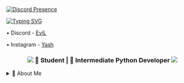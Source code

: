 [![Discord Presence](https://lanyard.cnrad.dev/api/701582534449823834)](https://discord.com/users/701582534449823834)

[![Typing SVG](https://readme-typing-svg.herokuapp.com?font=Fira+Code&pause=1000&color=00F725&width=435&lines=Hi+I+Am+EviL+A+16y%2Fo+Developer)](https://git.io/typing-svg)

• Discord - [EviL](https://discord.com/users/701582534449823834)

• Instagram - [Yash](https://instagram.com/asfyash)
<h3 align="center">
    <img src="https://raw.githubusercontent.com/andreasbm/readme/master/assets/lines/rainbow.png">
    📖 Student | 🐍 Intermediate Python Developer
    <img src="https://raw.githubusercontent.com/andreasbm/readme/master/assets/lines/rainbow.png">
</h3>


<details>
<summary>🎯 About Me</summary>
<br>

```python
class EviL:
    def __init__(self):
        self.name = "EviL"
        self.location = "New Delhi, India"
        self.age = "16"
        self.work = "Student/Developer"
        self.system = "Windows 11, x64"

    def socials(self):
        self.discord = "fqci"
        self.telegram = "milfsexual"
        self.instgram = "53u3e"


if __name__ == "__main__":
    readme = GithubReadme.create(EviL)
```
